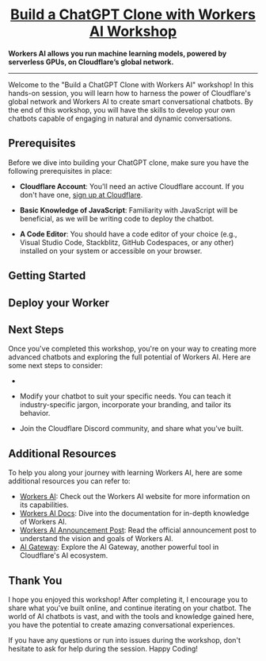 <div>
  <h1 align="center"><a href="https://nigeria.cityjsconf.org/workshop/7LGrikzQ6c1bORXnKSwf2u">Build a ChatGPT Clone with Workers AI Workshop</a></h1>
  <strong>
    Workers AI allows you run machine learning models, powered by serverless GPUs, on Cloudflare’s global network.
  </strong> 
  <hr />
  <p>
    Welcome to the "Build a ChatGPT Clone with Workers AI" workshop! In this hands-on session, you will learn how to harness the power of Cloudflare's global network and Workers AI to create smart conversational chatbots. By the end of this workshop, you will have the skills to develop your own chatbots capable of engaging in natural and dynamic conversations.
  </p>
</div>

## Prerequisites

Before we dive into building your ChatGPT clone, make sure you have the following prerequisites in place:

- __Cloudflare Account__: You'll need an active Cloudflare account. If you don't have one, [sign up at Cloudflare](https://www.cloudflare.com/).

- __Basic Knowledge of JavaScript__: Familiarity with JavaScript will be beneficial, as we will be writing code to deploy the chatbot.

- __A Code Editor__: You should have a code editor of your choice (e.g., Visual Studio Code, Stackblitz, GitHub Codespaces, or any other) installed on your system or accessible on your browser.

## Getting Started


## Deploy your Worker


## Next Steps

Once you've completed this workshop, you're on your way to creating more advanced chatbots and exploring the full potential of Workers AI. Here are some next steps to consider:

- 

- Modify your chatbot to suit your specific needs. You can teach it industry-specific jargon, incorporate your branding, and tailor its behavior.

- Join the Cloudflare Discord community, and share what you've built.

## Additional Resources

To help you along your journey with learning Workers AI, here are some additional resources you can refer to:

- [Workers AI](https://ai.cloudflare.com/): Check out the Workers AI website for more information on its capabilities.
- [Workers AI Docs](https://developers.cloudflare.com/workers-ai/): Dive into the documentation for in-depth knowledge of Workers AI.
- [Workers AI Announcement Post](https://blog.cloudflare.com/workers-ai/): Read the official announcement post to understand the vision and goals of Workers AI.
- [AI Gateway](https://developers.cloudflare.com/ai-gateway/): Explore the AI Gateway, another powerful tool in Cloudflare's AI ecosystem.

## Thank You

I hope you enjoyed this workshop! After completing it, I encourage you to share what you've built online, and continue iterating on your chatbot. The world of AI chatbots is vast, and with the tools and knowledge gained here, you have the potential to create amazing conversational experiences.

If you have any questions or run into issues during the workshop, don't hesitate to ask for help during the session. Happy Coding!